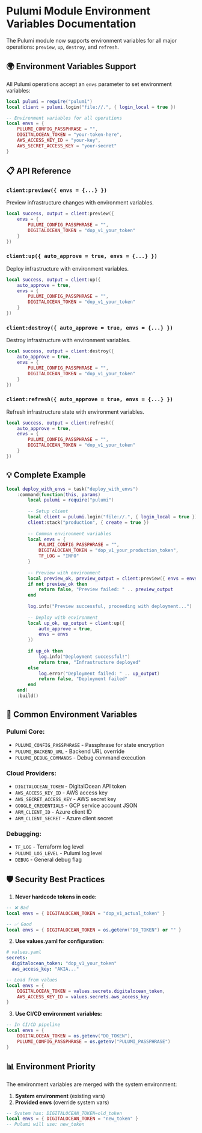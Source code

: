 # Pulumi Module Environment Variables Documentation

The Pulumi module now supports environment variables for all major operations: `preview`, `up`, `destroy`, and `refresh`.

## 🌍 **Environment Variables Support**

All Pulumi operations accept an `envs` parameter to set environment variables:

```lua
local pulumi = require("pulumi")
local client = pulumi.login("file://.", { login_local = true })

-- Environment variables for all operations
local envs = {
    PULUMI_CONFIG_PASSPHRASE = "",
    DIGITALOCEAN_TOKEN = "your-token-here",
    AWS_ACCESS_KEY_ID = "your-key",
    AWS_SECRET_ACCESS_KEY = "your-secret"
}
```

## 📋 **API Reference**

### `client:preview({ envs = {...} })`
Preview infrastructure changes with environment variables.

```lua
local success, output = client:preview({ 
    envs = {
        PULUMI_CONFIG_PASSPHRASE = "",
        DIGITALOCEAN_TOKEN = "dop_v1_your_token"
    }
})
```

### `client:up({ auto_approve = true, envs = {...} })`
Deploy infrastructure with environment variables.

```lua
local success, output = client:up({ 
    auto_approve = true,
    envs = {
        PULUMI_CONFIG_PASSPHRASE = "",
        DIGITALOCEAN_TOKEN = "dop_v1_your_token"
    }
})
```

### `client:destroy({ auto_approve = true, envs = {...} })`
Destroy infrastructure with environment variables.

```lua
local success, output = client:destroy({ 
    auto_approve = true,
    envs = {
        PULUMI_CONFIG_PASSPHRASE = "",
        DIGITALOCEAN_TOKEN = "dop_v1_your_token"
    }
})
```

### `client:refresh({ auto_approve = true, envs = {...} })`
Refresh infrastructure state with environment variables.

```lua
local success, output = client:refresh({ 
    auto_approve = true,
    envs = {
        PULUMI_CONFIG_PASSPHRASE = "",
        DIGITALOCEAN_TOKEN = "dop_v1_your_token"
    }
})
```

## 💡 **Complete Example**

```lua
local deploy_with_envs = task("deploy_with_envs")
    :command(function(this, params)
        local pulumi = require("pulumi")
        
        -- Setup client
        local client = pulumi.login("file://.", { login_local = true })
        client:stack("production", { create = true })
        
        -- Common environment variables
        local envs = {
            PULUMI_CONFIG_PASSPHRASE = "",
            DIGITALOCEAN_TOKEN = "dop_v1_your_production_token",
            TF_LOG = "INFO"
        }
        
        -- Preview with environment
        local preview_ok, preview_output = client:preview({ envs = envs })
        if not preview_ok then
            return false, "Preview failed: " .. preview_output
        end
        
        log.info("Preview successful, proceeding with deployment...")
        
        -- Deploy with environment
        local up_ok, up_output = client:up({ 
            auto_approve = true, 
            envs = envs 
        })
        
        if up_ok then
            log.info("Deployment successful!")
            return true, "Infrastructure deployed"
        else
            log.error("Deployment failed: " .. up_output)
            return false, "Deployment failed"
        end
    end)
    :build()
```

## 🔧 **Common Environment Variables**

### **Pulumi Core:**
- `PULUMI_CONFIG_PASSPHRASE` - Passphrase for state encryption
- `PULUMI_BACKEND_URL` - Backend URL override
- `PULUMI_DEBUG_COMMANDS` - Debug command execution

### **Cloud Providers:**
- `DIGITALOCEAN_TOKEN` - DigitalOcean API token
- `AWS_ACCESS_KEY_ID` - AWS access key
- `AWS_SECRET_ACCESS_KEY` - AWS secret key
- `GOOGLE_CREDENTIALS` - GCP service account JSON
- `ARM_CLIENT_ID` - Azure client ID
- `ARM_CLIENT_SECRET` - Azure client secret

### **Debugging:**
- `TF_LOG` - Terraform log level
- `PULUMI_LOG_LEVEL` - Pulumi log level
- `DEBUG` - General debug flag

## 🛡️ **Security Best Practices**

1. **Never hardcode tokens in code:**
```lua
-- ❌ Bad
local envs = { DIGITALOCEAN_TOKEN = "dop_v1_actual_token" }

-- ✅ Good
local envs = { DIGITALOCEAN_TOKEN = os.getenv("DO_TOKEN") or "" }
```

2. **Use values.yaml for configuration:**
```yaml
# values.yaml
secrets:
  digitalocean_token: "dop_v1_your_token"
  aws_access_key: "AKIA..."
```

```lua
-- Load from values
local envs = {
    DIGITALOCEAN_TOKEN = values.secrets.digitalocean_token,
    AWS_ACCESS_KEY_ID = values.secrets.aws_access_key
}
```

3. **Use CI/CD environment variables:**
```lua
-- In CI/CD pipeline
local envs = {
    DIGITALOCEAN_TOKEN = os.getenv("DO_TOKEN"),
    PULUMI_CONFIG_PASSPHRASE = os.getenv("PULUMI_PASSPHRASE")
}
```

## 📊 **Environment Priority**

The environment variables are merged with the system environment:

1. **System environment** (existing vars)
2. **Provided envs** (override system vars)

```lua
-- System has: DIGITALOCEAN_TOKEN=old_token
local envs = { DIGITALOCEAN_TOKEN = "new_token" }
-- Pulumi will use: new_token
```